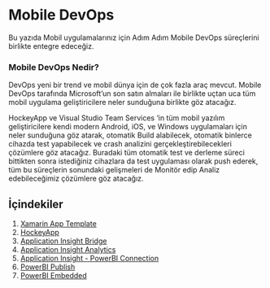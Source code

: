 # Mobile DevOps
Bu yazıda Mobil uygulamalarınız için Adım Adım Mobile DevOps süreçlerini birlikte entegre edeceğiz. 

### Mobile DevOps Nedir?
DevOps yeni bir trend ve mobil dünya için de çok fazla araç mevcut. Mobile DevOps tarafında Microsoft’un son satın almaları ile birlikte uçtan uca tüm mobil uygulama geliştiricilere neler sunduğuna birlikte göz atacağız.

HockeyApp ve Visual Studio Team Services ‘in tüm mobil yazılım geliştiricilere kendi modern Android, iOS, ve Windows uygulamaları için neler sunduğuna göz atarak, otomatik Build alabilecek, otomatik binlerce cihazda test yapabilecek ve crash analizini gerçekleştirebilecekleri çözümlere göz atacağız. Buradaki tüm otomatik test ve derleme süreci bittikten sonra istediğiniz cihazlara da test uygulaması olarak push ederek, tüm bu süreçlerin sonundaki gelişmeleri de Monitör edip Analiz edebileceğimiz çözümlere göz atacağız.

## İçindekiler
1. [Xamarin App Template]()
1. [HockeyApp]()
1. [Application Insight Bridge](3%20-%20Application%20Insight%20Bridge)
1. [Application Insight Analytics]()
1. [Application Insight - PowerBI Connection]()
1. [PowerBI Publish]()
1. [PowerBI Embedded]()
